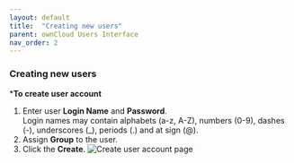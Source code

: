 ```yaml
---
layout: default
title:  "Creating new users"
parent: ownCloud Users Interface
nav_order: 2
---
```


### Creating new users

***To create user account**
1. Enter user **Login Name** and **Password**.<br>
Login names may contain alphabets (a-z, A-Z), numbers (0-9), dashes (-), underscores (_), periods (.) and at sign (@).
2. Assign **Group** to the user.
3. Click the **Create**.
![Create user account page](/images/Create_user_account)

